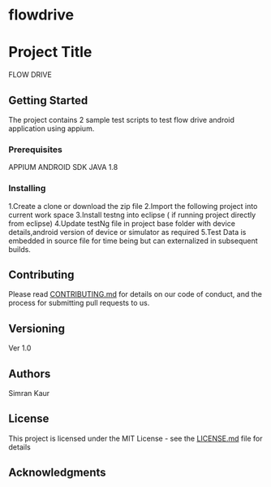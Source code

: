 # flowdrive
# Project Title

FLOW DRIVE

## Getting Started

The project contains 2 sample test scripts to test flow drive android application using appium.

### Prerequisites

APPIUM
ANDROID SDK
JAVA 1.8


### Installing

1.Create a clone or download the zip file 
2.Import the following project into current work space
3.Install testng into eclipse ( if running project directly from eclipse)
4.Update testNg file in project base folder with device details,android version of device or simulator as required
5.Test Data is embedded in source file for time being but can externalized in subsequent builds.

## Contributing

Please read [CONTRIBUTING.md](https://gist.github.com/PurpleBooth/b24679402957c63ec426) for details on our code of conduct, and the process for submitting pull requests to us.

## Versioning

Ver 1.0 

## Authors

Simran Kaur

## License

This project is licensed under the MIT License - see the [LICENSE.md](LICENSE.md) file for details

## Acknowledgments

